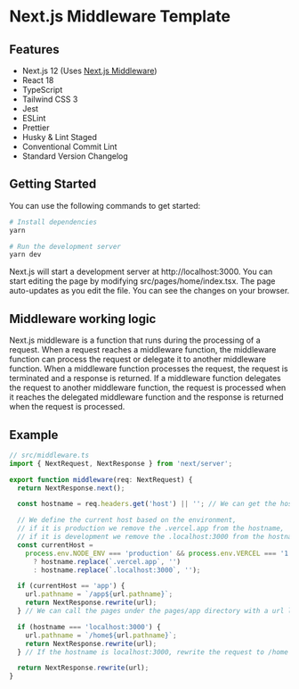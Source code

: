 # Next.js Middleware Template

## Features

- Next.js 12 (Uses [Next.js Middleware](https://nextjs.org/docs/middleware))
- React 18
- TypeScript
- Tailwind CSS 3
- Jest
- ESLint
- Prettier
- Husky & Lint Staged
- Conventional Commit Lint
- Standard Version Changelog

## Getting Started

You can use the following commands to get started:

```bash
# Install dependencies
yarn

# Run the development server
yarn dev
```

Next.js will start a development server at http://localhost:3000. You can start editing the page by modifying src/pages/home/index.tsx. The page auto-updates as you edit the file. You can see the changes on your browser.

## Middleware working logic

Next.js middleware is a function that runs during the processing of a request. When a request reaches a middleware function, the middleware function can process the request or delegate it to another middleware function. When a middleware function processes the request, the request is terminated and a response is returned. If a middleware function delegates the request to another middleware function, the request is processed when it reaches the delegated middleware function and the response is returned when the request is processed.

## Example

```ts
// src/middleware.ts
import { NextRequest, NextResponse } from 'next/server';

export function middleware(req: NextRequest) {
  return NextResponse.next();

  const hostname = req.headers.get('host') || ''; // We can get the hostname from the request headers

  // We define the current host based on the environment,
  // if it is production we remove the .vercel.app from the hostname,
  // if it is development we remove the .localhost:3000 from the hostname
  const currentHost =
    process.env.NODE_ENV === 'production' && process.env.VERCEL === '1'
      ? hostname.replace(`.vercel.app`, '')
      : hostname.replace(`.localhost:3000`, '');

  if (currentHost == 'app') {
    url.pathname = `/app${url.pathname}`;
    return NextResponse.rewrite(url);
  } // We can call the pages under the pages/app directory with a url like app.localhost:3000.

  if (hostname === 'localhost:3000') {
    url.pathname = `/home${url.pathname}`;
    return NextResponse.rewrite(url);
  } // If the hostname is localhost:3000, rewrite the request to /home

  return NextResponse.rewrite(url);
}
```
